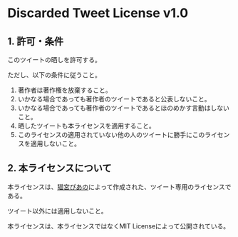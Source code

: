 # Discarded Tweet License v1.0

## 1\. 許可・条件

このツイートの晒しを許可する。

ただし、以下の条件に従うこと。

1.  著作者は著作権を放棄すること。
2.  いかなる場合であっても著作者のツイートであると公表しないこと。
3.  いかなる場合であっても著作者のツイートであるとほのめかす言動はしないこと。
4.  晒したツイートも本ライセンスを適用すること。
5.  このライセンスの適用されていない他の人のツイートに勝手にこのライセンスを適用しないこと。

## 2\. 本ライセンスについて

本ライセンスは、[猫宮ぴあの](https://twitter.com/PianoCat1010)によって作成された、ツイート専用のライセンスである。

ツイート以外には適用しないこと。

本ライセンスは、本ライセンスではなくMIT Licenseによって公開されている。
